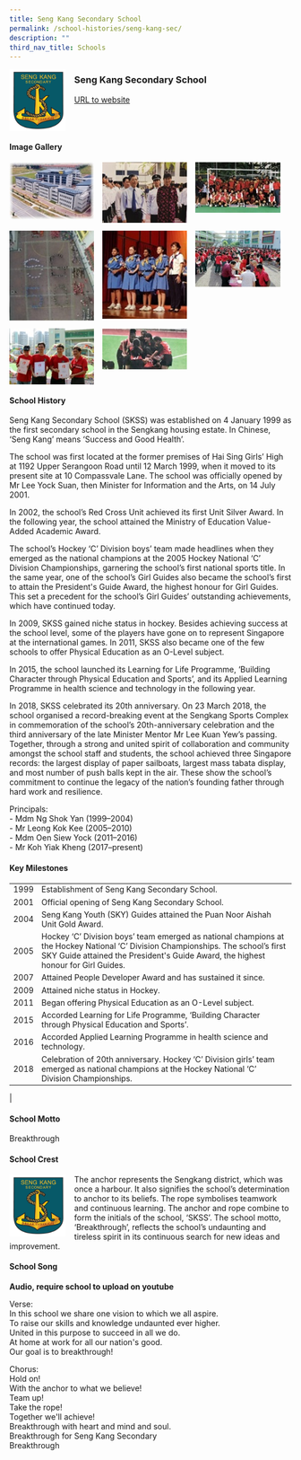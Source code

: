 ```yaml
---
title: Seng Kang Secondary School
permalink: /school-histories/seng-kang-sec/
description: ""
third_nav_title: Schools
---
```

<img src="/images/sengkangsec1.png" style="width:20%;margin-right:15px;" align = "left">

### **Seng Kang Secondary School**
[URL to website](https://www.sengkangsec.moe.edu.sg/) 

<br clear="left">

#### **Image Gallery**

<p><a href="https://d1yxymztqoj7qn.amplifyapp.com/images/sengkangsec2.jpg">  
<img src="/images/sengkangsec2.jpg" style="width:30%;margin-right:15px;" align = "left">
</a></p>

<p><a href="https://d1yxymztqoj7qn.amplifyapp.com/images/sengkangsec3.jpg">  
<img src="/images/sengkangsec3.jpg" style="width:30%;margin-right:15px;" align = "left">
</a></p>

<p><a href="https://d1yxymztqoj7qn.amplifyapp.com/images/sengkangsec4.jpg">  
<img src="/images/sengkangsec4.jpg" style="width:30%;margin-right:15px;" align = "left">
</a></p>

<br clear="left">

<p><a href="https://d1yxymztqoj7qn.amplifyapp.com/images/sengkangsec5.jpg">  
<img src="/images/sengkangsec5.jpg" style="width:30%;margin-right:15px;" align = "left">
</a></p>

<p><a href="https://d1yxymztqoj7qn.amplifyapp.com/images/sengkangsec6.jpg">  
<img src="/images/sengkangsec6.jpg" style="width:30%;margin-right:15px;" align = "left">
</a></p>

<p><a href="https://d1yxymztqoj7qn.amplifyapp.com/images/sengkangsec7.jpg">  
<img src="/images/sengkangsec7.jpg" style="width:30%;margin-right:15px;" align = "left">
</a></p>

<br clear="left">

<p><a href="https://d1yxymztqoj7qn.amplifyapp.com/images/sengkangsec8.jpg">  
<img src="/images/sengkangsec8.jpg" style="width:30%;margin-right:15px;" align = "left">
</a></p>

<p><a href="https://d1yxymztqoj7qn.amplifyapp.com/images/sengkangsec9.jpg">  
<img src="/images/sengkangsec9.jpg" style="width:30%;margin-right:15px;" align = "left">
</a></p>

<br clear="left">

#### **School History**
Seng Kang Secondary School (SKSS) was established on 4 January 1999 as the first secondary school in the Sengkang housing estate. In Chinese, ‘Seng Kang’ means ‘Success and Good Health’.

The school was first located at the former premises of Hai Sing Girls’ High at 1192 Upper Serangoon Road until 12 March 1999, when it moved to its present site at 10 Compassvale Lane. The school was officially opened by Mr Lee Yock Suan, then Minister for Information and the Arts, on 14 July 2001.

In 2002, the school’s Red Cross Unit achieved its first Unit Silver Award. In the following year, the school attained the Ministry of Education Value-Added Academic Award.

The school’s Hockey ‘C’ Division boys’ team made headlines when they emerged as the national champions at the 2005 Hockey National ‘C’ Division Championships, garnering the school’s first national sports title. In the same year, one of the school’s Girl Guides also became the school’s first to attain the President's Guide Award, the highest honour for Girl Guides. This set a precedent for the school’s Girl Guides’ outstanding achievements, which have continued today. 

In 2009, SKSS gained niche status in hockey. Besides achieving success at the school level, some of the players have gone on to represent Singapore at the international games. In 2011, SKSS also became one of the few schools to offer Physical Education as an O-Level subject. 

In 2015, the school launched its Learning for Life Programme, ‘Building Character through Physical Education and Sports’, and its Applied Learning Programme in health science and technology in the following year.

In 2018, SKSS celebrated its 20th anniversary. On 23 March 2018, the school organised a record-breaking event at the Sengkang Sports Complex in commemoration of the school’s 20th-anniversary celebration and the third anniversary of the late Minister Mentor Mr Lee Kuan Yew’s passing. Together, through a strong and united spirit of collaboration and community amongst the school staff and students, the school achieved three Singapore records: the largest display of paper sailboats, largest mass tabata display, and most number of push balls kept in the air. These show the school’s commitment to continue the legacy of the nation’s founding father through hard work and resilience.

Principals:<br>
\- Mdm Ng Shok Yan (1999–2004) <br>
\- Mr Leong Kok Kee (2005–2010)<br>
\- Mdm Oen Siew Yock (2011–2016)<br>
\- Mr Koh Yiak Kheng (2017–present)

#### **Key Milestones**

|  |  |
|:---:|---|
| 1999 | Establishment of Seng Kang Secondary School. |
| 2001 | Official opening of Seng Kang Secondary School. |
| 2004 | Seng Kang Youth (SKY) Guides attained the Puan Noor Aishah Unit Gold Award. |
| 2005 | Hockey ‘C’ Division boys’ team emerged as national champions at the Hockey National ‘C’ Division Championships. The school’s first SKY Guide attained the President's Guide Award, the highest honour for Girl Guides. |
| 2007 | Attained People Developer Award and has sustained it since. |
| 2009 | Attained niche status in Hockey. |
| 2011 | Began offering Physical Education as an O-Level subject. |
| 2015 | Accorded Learning for Life Programme, ‘Building Character through Physical Education and Sports’. |
| 2016 | Accorded Applied Learning Programme in health science and technology. |
| 2018 | Celebration of 20th anniversary. Hockey ‘C’ Division girls’ team emerged as national champions at the Hockey National ‘C’ Division Championships. |
|

#### **School Motto**
Breakthrough

#### **School Crest**
<img src="/images/sengkangsec1.png" style="width:20%;margin-right:15px;" align = "left">

The anchor represents the Sengkang district, which was once a harbour. It also signifies the school’s determination to anchor to its beliefs. The rope symbolises teamwork and continuous learning. The anchor and rope combine to form the initials of the school, ‘SKSS’. The school motto, ‘Breakthrough’, reflects the school’s undaunting and tireless spirit in its continuous search for new ideas and improvement.

#### **School Song**
**Audio, require school to upload on youtube**

Verse:<br>
In this school we share one vision to which we all aspire.<br>
To raise our skills and knowledge undaunted ever higher.<br>
United in this purpose to succeed in all we do.<br>
At home at work for all our nation's good.<br>
Our goal is to breakthrough!

Chorus:<br>
Hold on!<br>
With the anchor to what we believe!<br>
Team up!<br>
Take the rope!<br>
Together we'll achieve!<br>
Breakthrough with heart and mind and soul.<br>
Breakthrough for Seng Kang Secondary<br>
Breakthrough